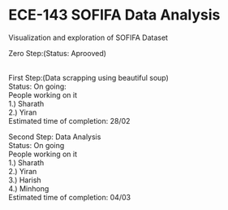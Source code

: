 # ECE-143 SOFIFA Data Analysis
Visualization and exploration of SOFIFA Dataset <br>

Zero Step:(Status: Aprooved)<br>
<br>

First Step:(Data scrapping using beautiful soup)<br>
Status: On going:<br>
People working on it<br>
1.) Sharath<br>
2.) Yiran<br>
Estimated time of completion: 28/02<br>

Second Step: Data Analysis<br>
Status: On going<br>
People working on it<br>
1.) Sharath<br>
2.) Yiran<br>
3.) Harish<br>
4.) Minhong<br>
Estimated time of completion: 04/03<br>
